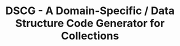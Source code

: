 ---
title: DSCG - A Domain-Specific / Data Structure Code Generator for Collections
redirect_from:
    - /projects/dscg/
redirect_to:
    - https://github.com/msteindorfer/dscg/
---